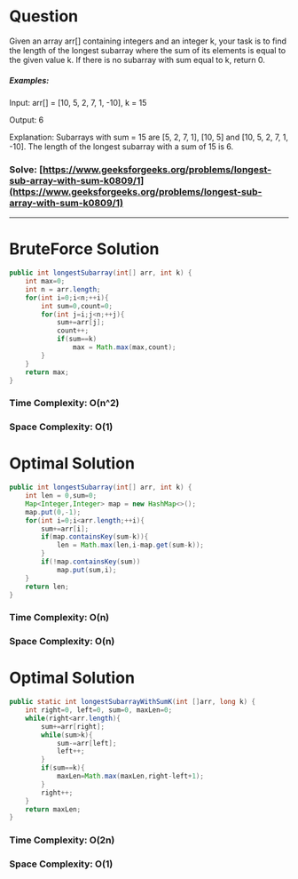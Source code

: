 # Question

Given an array arr[] containing integers and an integer k, your task is to find the length of the longest subarray where the sum of its elements is equal to the given value k. If there is no subarray with sum equal to k, return 0.

##### Examples:

Input: arr[] = [10, 5, 2, 7, 1, -10], k = 15

Output: 6

Explanation: Subarrays with sum = 15 are [5, 2, 7, 1], [10, 5] and [10, 5, 2, 7, 1, -10]. The length of the longest subarray with a sum of 15 is 6.


### Solve: [https://www.geeksforgeeks.org/problems/longest-sub-array-with-sum-k0809/1](https://www.geeksforgeeks.org/problems/longest-sub-array-with-sum-k0809/1)

***

# BruteForce Solution

``` java
public int longestSubarray(int[] arr, int k) {
    int max=0;
    int n = arr.length;
    for(int i=0;i<n;++i){
        int sum=0,count=0;
        for(int j=i;j<n;++j){
            sum+=arr[j];
            count++;
            if(sum==k)
                max = Math.max(max,count);
        }
    }
    return max;
}
```

### Time Complexity: O(n^2)
### Space Complexity: O(1)


# Optimal Solution

``` java
public int longestSubarray(int[] arr, int k) {
    int len = 0,sum=0;
    Map<Integer,Integer> map = new HashMap<>();
    map.put(0,-1);
    for(int i=0;i<arr.length;++i){
        sum+=arr[i];
        if(map.containsKey(sum-k)){
            len = Math.max(len,i-map.get(sum-k));
        }
        if(!map.containsKey(sum))
            map.put(sum,i);
    }
    return len;
}
```

### Time Complexity: O(n)
### Space Complexity: O(n)



# Optimal Solution

``` java
public static int longestSubarrayWithSumK(int []arr, long k) {
    int right=0, left=0, sum=0, maxLen=0;
    while(right<arr.length){
        sum+=arr[right];
        while(sum>k){
            sum-=arr[left];
            left++;
        }
        if(sum==k){
            maxLen=Math.max(maxLen,right-left+1);
        }
        right++;
    }
    return maxLen;
}
```

### Time Complexity: O(2n)
### Space Complexity: O(1)